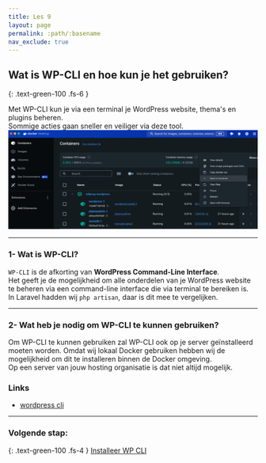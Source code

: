 ```yaml
---
title: Les 9
layout: page
permalink: :path/:basename
nav_exclude: true
---
```


## Wat is WP-CLI en hoe kun je het gebruiken?
{: .text-green-100 .fs-6 }

Met WP-CLI kun je via een terminal je WordPress website, thema's en plugins beheren.  
Sommige acties gaan sneller en veiliger via deze tool.
![docker-terminal.png](images%2Fdocker-terminal.png)

---
### 1- Wat is WP-CLI?
`WP-CLI` is de afkorting van **WordPress Command-Line Interface**.  
Het geeft je de mogelijkheid om alle onderdelen van je WordPress website te beheren via een command-line interface die via terminal te bereiken is.  
In Laravel hadden wij `php artisan`, daar is dit mee te vergelijken.

---
### 2- Wat heb je nodig om WP-CLI te kunnen gebruiken?
Om WP-CLI te kunnen gebruiken zal WP-CLI ook op je server geïnstalleerd moeten worden. 
Omdat wij lokaal Docker gebruiken hebben wij de mogelijkheid om dit te installeren binnen de Docker omgeving.  
Op een server van jouw hosting organisatie is dat niet altijd mogelijk.

### Links
- [wordpress cli](https://make.wordpress.org/cli/)

---
### Volgende stap:
{: .text-green-100 .fs-4 }
[Installeer WP CLI](install)



